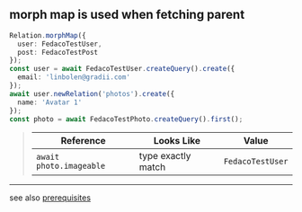 ## morph map is used when fetching parent

```typescript
Relation.morphMap({
  user: FedacoTestUser,
  post: FedacoTestPost
});
const user = await FedacoTestUser.createQuery().create({
  email: 'linbolen@gradii.com'
});
await user.newRelation('photos').create({
  name: 'Avatar 1'
});
const photo = await FedacoTestPhoto.createQuery().first();
```


> | Reference | Looks Like | Value |
> | ------ | ----- | ----- |
> | `await photo.imageable` | type exactly match | `FedacoTestUser` |


----
see also [prerequisites](./prerequisite.md)
